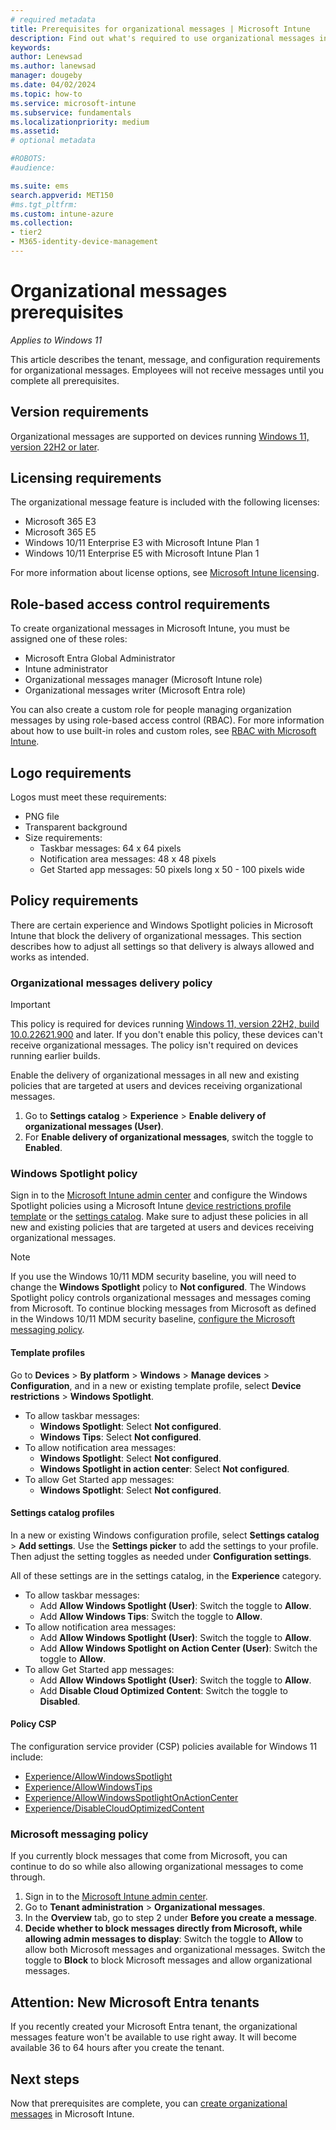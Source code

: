 ```yaml
---
# required metadata
title: Prerequisites for organizational messages | Microsoft Intune  
description: Find out what's required to use organizational messages in Microsoft Intune.        
keywords:
author: Lenewsad
ms.author: lanewsad
manager: dougeby
ms.date: 04/02/2024
ms.topic: how-to
ms.service: microsoft-intune
ms.subservice: fundamentals
ms.localizationpriority: medium
ms.assetid: 
# optional metadata

#ROBOTS:
#audience:

ms.suite: ems
search.appverid: MET150
#ms.tgt_pltfrm:
ms.custom: intune-azure 
ms.collection:
- tier2
- M365-identity-device-management
---
```


# Organizational messages prerequisites   

*Applies to Windows 11*   

This article describes the tenant, message, and configuration requirements for organizational messages. Employees will not receive messages until you complete all prerequisites.  
## Version requirements  
Organizational messages are supported on devices running [Windows 11, version 22H2 or later](https://blogs.windows.com/windowsexperience/2022/09/20/how-to-get-the-windows-11-2022-update/).   

## Licensing requirements  
The organizational message feature is included with the following licenses:  

* Microsoft 365 E3  
* Microsoft 365 E5  
* Windows 10/11 Enterprise E3 with Microsoft Intune Plan 1    
* Windows 10/11 Enterprise E5 with Microsoft Intune Plan 1 

For more information about license options, see [Microsoft Intune licensing](../fundamentals/licenses.md).  

## Role-based access control requirements  
To create organizational messages in Microsoft Intune, you must be assigned one of these roles: 

* Microsoft Entra Global Administrator  
* Intune administrator  
* Organizational messages manager (Microsoft Intune role)  
* Organizational messages writer (Microsoft Entra role)  

You can also create a custom role for people managing organization messages by using role-based access control (RBAC). For more information about how to use built-in roles and custom roles, see [RBAC with Microsoft Intune](../fundamentals/role-based-access-control.md).    

## Logo requirements  
Logos must meet these requirements:  

* PNG file 
* Transparent background 
* Size requirements:    
    * Taskbar messages: 64 x 64 pixels  
    * Notification area messages: 48 x 48 pixels
    * Get Started app messages: 50 pixels long x 50 - 100 pixels wide  

## Policy requirements  
There are certain experience and Windows Spotlight policies in Microsoft Intune that block the delivery of organizational messages. This section describes how to adjust all settings so that delivery is always allowed and works as intended. 

### Organizational messages delivery policy  
> [!IMPORTANT]
> This policy is required for devices running [Windows 11, version 22H2, build 10.0.22621.900](https://support.microsoft.com/help/5020044) and later. If you don't enable this policy, these devices can't receive organizational messages. The policy isn't required on devices running earlier builds.  

Enable the delivery of organizational messages in all new and existing policies that are targeted at users and devices receiving organizational messages.  

 1. Go to **Settings catalog** > **Experience** > **Enable delivery of organizational messages (User)**.  
 2. For **Enable delivery of organizational messages**, switch the toggle to **Enabled**.  

### Windows Spotlight policy       
 Sign in to the [Microsoft Intune admin center](https://go.microsoft.com/fwlink/?linkid=2109431) and configure the Windows Spotlight policies using a Microsoft Intune [device restrictions profile template](../configuration/device-restrictions-configure.md) or the [settings catalog](../configuration/settings-catalog.md). Make sure to adjust these policies in all new and existing policies that are targeted at users and devices receiving organizational messages.  

> [!NOTE]
> If you use the Windows 10/11 MDM security baseline, you will need to change the **Windows Spotlight** policy to **Not configured**. The Windows Spotlight policy controls organizational messages and messages coming from Microsoft. To continue blocking messages from Microsoft as defined in the Windows 10/11 MDM security baseline, [configure the Microsoft messaging policy](organizational-messages-prerequisites.md#microsoft-messaging-policy).

#### Template profiles    
Go to **Devices** > **By platform** > **Windows** > **Manage devices** > **Configuration**, and in a new or existing template profile, select **Device restrictions** > **Windows Spotlight**.    

* To allow taskbar messages:   
  * **Windows Spotlight**: Select **Not configured**.    
  * **Windows Tips**: Select **Not configured**.    
* To allow notification area messages:  
  * **Windows Spotlight**: Select **Not configured**.  
  * **Windows Spotlight in action center**: Select **Not configured**.  
* To allow Get Started app messages: 
  * **Windows Spotlight**: Select **Not configured**.      

#### Settings catalog profiles        
In a new or existing Windows configuration profile, select **Settings catalog** > **Add settings**. Use the **Settings picker** to add the settings to your profile. Then adjust the setting toggles as needed under **Configuration settings**.      

All of these settings are in the settings catalog, in the **Experience** category.  

* To allow taskbar messages:  
  * Add **Allow Windows Spotlight (User)**: Switch the toggle to **Allow**.    
  * Add **Allow Windows Tips**: Switch the toggle to **Allow**.  
* To allow notification area messages:    
  * Add **Allow Windows Spotlight (User)**: Switch the toggle to **Allow**.  
  * Add **Allow Windows Spotlight on Action Center (User)**: Switch the toggle to **Allow**.  
* To allow Get Started app messages:  
  * Add **Allow Windows Spotlight (User)**: Switch the toggle to **Allow**.   
  * Add **Disable Cloud Optimized Content**: Switch the toggle to **Disabled**.   

#### Policy CSP   
The configuration service provider (CSP) policies available for Windows 11 include:  
* [Experience/AllowWindowsSpotlight](/windows/client-management/mdm/policy-csp-experience#experience-allowwindowsspotlight) 
* [Experience/AllowWindowsTips](/windows/client-management/mdm/policy-csp-experience#experience-allowwindowstips)   
* [Experience/AllowWindowsSpotlightOnActionCenter](/windows/client-management/mdm/policy-csp-experience#experience-allowwindowsspotlightonactioncenter)  
* [Experience/DisableCloudOptimizedContent](/windows/client-management/mdm/policy-csp-experience#experience-disablecloudoptimizedcontent)  

### Microsoft messaging policy        
If you currently block messages that come from Microsoft, you can continue to do so while also allowing organizational messages to come through.  

1.  Sign in to the [Microsoft Intune admin center](https://go.microsoft.com/fwlink/?linkid=2109431).
2. Go to **Tenant administration** > **Organizational messages**.    
2. In the **Overview** tab, go to step 2 under **Before you create a message**.      
3. **Decide whether to block messages directly from Microsoft, while allowing admin messages to display**: Switch the toggle to **Allow** to allow both Microsoft messages and organizational messages. Switch the toggle to **Block** to block Microsoft messages and allow organizational messages.   

<a name='attention-new-azure-ad-tenants'></a>

## Attention: New Microsoft Entra tenants        
If you recently created your Microsoft Entra tenant, the organizational messages feature won't be available to use right away. It will become available 36 to 64 hours after you create the tenant.   

## Next steps 
Now that prerequisites are complete, you can [create organizational messages](organizational-messages-create.md) in Microsoft Intune.    
